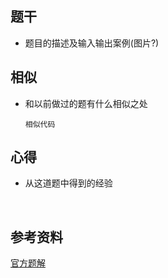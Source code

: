## 题干

* 题目的描述及输入输出案例(图片?)



## 相似

* 和以前做过的题有什么相似之处

  ```
  相似代码
  ```

  

## 心得

* 从这道题中得到的经验

​	



## 参考资料

[官方题解](https://leetcode-cn.com/problems/sort-an-array/solution/pai-xu-shu-zu-by-leetcode-solution/)